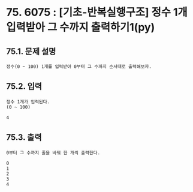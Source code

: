 # 75. 6075 : [기초-반복실행구조] 정수 1개 입력받아 그 수까지 출력하기1(py)
## 75.1. 문제 설명
```
정수(0 ~ 100) 1개를 입력받아 0부터 그 수까지 순서대로 출력해보자.
```
## 75.2. 입력
```
정수 1개가 입력된다.
(0 ~ 100)

4
```
## 75.3. 출력
```
0부터 그 수까지 줄을 바꿔 한 개씩 출력한다.

0
1
2
3
4
```